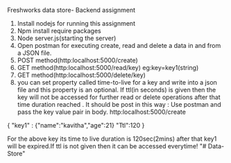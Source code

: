 Freshworks data store- Backend assignment 
1.	Install nodejs for running this assignment 
2.	Npm install require packages 
3.	Node server.js(starting the server)
4.	Open postman for executing create, read and delete a data in and from a JSON file.
5.	 POST method(http:localhost:5000/create)
6.	GET method(http:localhost:5000/read/key) eg:key=key1(string)
7.	GET method(http:localhost:5000/delete/key)
8. you can set property called time-to-live for a key and write into a json file and this property is an optional. If ttl(in seconds) is given then the key will not be accessed for further read or delete operations after that time duration reached .
It should be post in this way :
Use postman and pass the key value pair in body.
http:localhost:5000/create

{
"key1" : {"name":"kavitha","age":21}
"Ttl":120
}

For the above key its time to live duration is 120sec(2mins) after that key1 will be expired.If ttl is not given then it can be accessed everytime!
"# Data-Store" 
